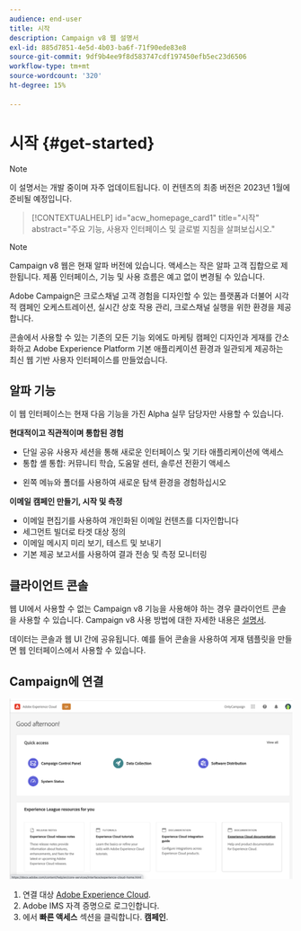```yaml
---
audience: end-user
title: 시작
description: Campaign v8 웹 설명서
exl-id: 885d7851-4e5d-4b03-ba6f-71f90ede83e8
source-git-commit: 9df9b4ee9f8d583747cdf197450efb5ec23d6506
workflow-type: tm+mt
source-wordcount: '320'
ht-degree: 15%

---
```


# 시작 {#get-started}

>[!NOTE]
>
>이 설명서는 개발 중이며 자주 업데이트됩니다. 이 컨텐츠의 최종 버전은 2023년 1월에 준비될 예정입니다.

<!--
V8 web overview
context, scope (targets cross-channel practitioners), limitations
only existing customers
-->
>[!CONTEXTUALHELP]
>id="acw_homepage_card1"
>title="시작"
>abstract="주요 기능, 사용자 인터페이스 및 글로벌 지침을 살펴보십시오."

>[!NOTE]
>
>Campaign v8 웹은 현재 알파 버전에 있습니다. 액세스는 작은 알파 고객 집합으로 제한됩니다. 제품 인터페이스, 기능 및 사용 흐름은 예고 없이 변경될 수 있습니다.

Adobe Campaign은 크로스채널 고객 경험을 디자인할 수 있는 플랫폼과 더불어 시각적 캠페인 오케스트레이션, 실시간 상호 작용 관리, 크로스채널 실행을 위한 환경을 제공합니다.

콘솔에서 사용할 수 있는 기존의 모든 기능 외에도 마케팅 캠페인 디자인과 게재를 간소화하고 Adobe Experience Platform 기본 애플리케이션 환경과 일관되게 제공하는 최신 웹 기반 사용자 인터페이스를 만들었습니다.

## 알파 기능

이 웹 인터페이스는 현재 다음 기능을 가진 Alpha 실무 담당자만 사용할 수 있습니다.

**현대적이고 직관적이며 통합된 경험**

* 단일 공유 사용자 세션을 통해 새로운 인터페이스 및 기타 애플리케이션에 액세스
* 통합 셸 통합: 커뮤니티 학습, 도움말 센터, 솔루션 전환기 액세스
<!--
No search and pulse notifications in Alpha
-->
* 왼쪽 메뉴와 폴더를 사용하여 새로운 탐색 환경을 경험하십시오

**이메일 캠페인 만들기, 시작 및 측정**

* 이메일 편집기를 사용하여 개인화된 이메일 컨텐츠를 디자인합니다
* 세그먼트 빌더로 타겟 대상 정의
* 이메일 메시지 미리 보기, 테스트 및 보내기
* 기본 제공 보고서를 사용하여 결과 전송 및 측정 모니터링

<!--
add info somewhere to remind users that
* they still have access to their console (+ link to v8 console doc)
* they keep their existing data (example: will be able to use their existing delivery templates to create deliveries)
-->

## 클라이언트 콘솔

웹 UI에서 사용할 수 없는 Campaign v8 기능을 사용해야 하는 경우 클라이언트 콘솔을 사용할 수 있습니다. Campaign v8 사용 방법에 대한 자세한 내용은 [설명서](https://experienceleague.adobe.com/docs/campaign/campaign-v8/campaign-home.html?lang=ko).

데이터는 콘솔과 웹 UI 간에 공유됩니다. 예를 들어 콘솔을 사용하여 게재 템플릿을 만들면 웹 인터페이스에서 사용할 수 있습니다.

## Campaign에 연결

![](assets/connect.png)

1. 연결 대상 [Adobe Experience Cloud](http://experience.adobe.com).
1. Adobe IMS 자격 증명으로 로그인합니다.
1. 에서 **빠른 액세스** 섹션을 클릭합니다. **캠페인**.

<!--
-> experience cloud home: "Campaign" -> home campaign v8
-> or Campaign v8 web if direct URL
-->
